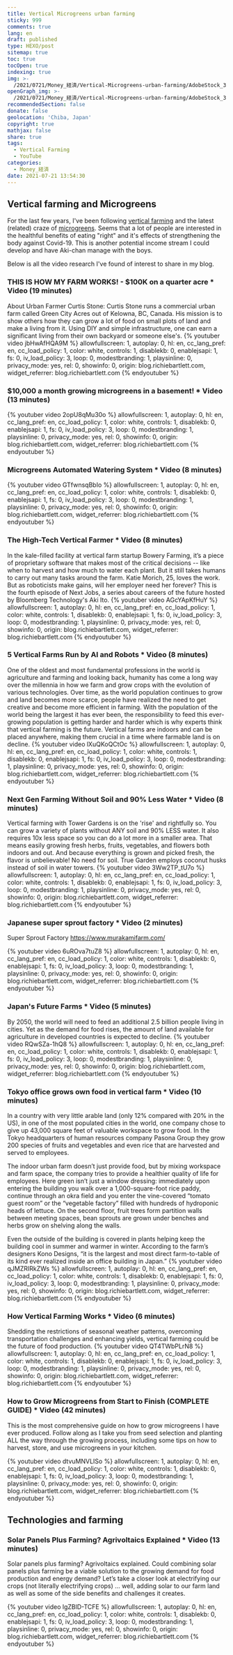 ```yaml
---
title: Vertical Microgreens urban farming
sticky: 999
comments: true
lang: en
draft: published
type: HEXO/post
sitemap: true
toc: true
tocOpen: true
indexing: true
img: >-
  /2021/0721/Money_経済/Vertical-Microgreens-urban-farming/AdobeStock_368052377.svg
openGraph_img: >-
  /2021/0721/Money_経済/Vertical-Microgreens-urban-farming/AdobeStock_368052377.png
recommendedSection: false
donate: false
geolocation: 'Chiba, Japan'
copyright: true
mathjax: false
share: true
tags:
  - Vertical Farming
  - YouTube
categories:
  - Money_経済
date: 2021-07-21 13:54:30
---
```

 
 ## Vertical farming and Microgreens
 For the last few years, I've been following [vertical farming](https://en.wikipedia.org/wiki/Vertical_farming) and the latest (related) craze of [microgreens](https://en.wikipedia.org/wiki/Microgreen). Seems that a lot of people are interested in the healthful benefits of eating "right" and it's effects of strengthening the body against Covid-19. This is another potential income stream I could develop and have Aki-chan manage with the boys.

 Below is all the video research I've found of interest to share in my blog.


 ### THIS IS HOW MY FARM WORKS! - $100K on a quarter acre * Video (19 minutes)
 About Urban Farmer Curtis Stone:
 Curtis Stone runs a commercial urban farm called Green City Acres out of Kelowna, BC, Canada. His mission is to show others how they can grow a lot of food on small plots of land and make a living from it. Using DIY and simple infrastructure, one can earn a significant living from their own backyard or someone else's.
{% youtuber video jbHwAfHQA9M %} 
  allowfullscreen: 1,
  autoplay: 0,
  hl: en,
  cc_lang_pref: en,
  cc_load_policy: 1,
  color: white,
  controls: 1,
  disablekb: 0,
  enablejsapi: 1,
  fs: 0,
  iv_load_policy: 3,
  loop: 0,
  modestbranding: 1,
  playsinline: 0,
  privacy_mode: yes,
  rel: 0,
  showinfo: 0,
  origin: blog.richiebartlett.com,
  widget_referrer: blog.richiebartlett.com
{% endyoutuber %}


 ### $10,000 a month growing microgreens in a basement! * Video (13 minutes)
{% youtuber video 2opU8qMu30o %} 
  allowfullscreen: 1,
  autoplay: 0,
  hl: en,
  cc_lang_pref: en,
  cc_load_policy: 1,
  color: white,
  controls: 1,
  disablekb: 0,
  enablejsapi: 1,
  fs: 0,
  iv_load_policy: 3,
  loop: 0,
  modestbranding: 1,
  playsinline: 0,
  privacy_mode: yes,
  rel: 0,
  showinfo: 0,
  origin: blog.richiebartlett.com,
  widget_referrer: blog.richiebartlett.com
{% endyoutuber %}


 ### Microgreens Automated Watering System * Video (8 minutes)
{% youtuber video GTfwnsqBbIo %} 
  allowfullscreen: 1,
  autoplay: 0,
  hl: en,
  cc_lang_pref: en,
  cc_load_policy: 1,
  color: white,
  controls: 1,
  disablekb: 0,
  enablejsapi: 1,
  fs: 0,
  iv_load_policy: 3,
  loop: 0,
  modestbranding: 1,
  playsinline: 0,
  privacy_mode: yes,
  rel: 0,
  showinfo: 0,
  origin: blog.richiebartlett.com,
  widget_referrer: blog.richiebartlett.com
{% endyoutuber %}



### The High-Tech Vertical Farmer * Video (8 minutes)
 In the kale-filled facility at vertical farm startup Bowery Farming, it’s a piece of proprietary software that makes most of the critical decisions -- like when to harvest and how much to water each plant. But it still takes humans to carry out many tasks around the farm. Katie Morich, 25, loves the work. But as roboticists make gains, will her employer need her forever? This is the fourth episode of Next Jobs, a series about careers of the future hosted by Bloomberg Technology's Aki Ito. 
{% youtuber video AGcYApKfHuY %} 
  allowfullscreen: 1,
  autoplay: 0,
  hl: en,
  cc_lang_pref: en,
  cc_load_policy: 1,
  color: white,
  controls: 1,
  disablekb: 0,
  enablejsapi: 1,
  fs: 0,
  iv_load_policy: 3,
  loop: 0,
  modestbranding: 1,
  playsinline: 0,
  privacy_mode: yes,
  rel: 0,
  showinfo: 0,
  origin: blog.richiebartlett.com,
  widget_referrer: blog.richiebartlett.com
{% endyoutuber %}




### 5 Vertical Farms Run by AI and Robots * Video (8 minutes)
 One of the oldest and most fundamental professions in the world is agriculture and farming and looking back, humanity has come a long way over the millennia in how we farm and grow crops with the evolution of various technologies. Over time, as the world population continues to grow and land becomes more scarce, people have realized the need to get creative and become more efficient in farming.
 With the population of the world being the largest it has ever been, the responsibility to feed this ever-growing population is getting harder and harder which is why experts think that vertical farming is the future.
 Vertical farms are indoors and can be placed anywhere, making them crucial in a time where farmable land is on decline. 
{% youtuber video lXuQKoQCtOc %} 
  allowfullscreen: 1,
  autoplay: 0,
  hl: en,
  cc_lang_pref: en,
  cc_load_policy: 1,
  color: white,
  controls: 1,
  disablekb: 0,
  enablejsapi: 1,
  fs: 0,
  iv_load_policy: 3,
  loop: 0,
  modestbranding: 1,
  playsinline: 0,
  privacy_mode: yes,
  rel: 0,
  showinfo: 0,
  origin: blog.richiebartlett.com,
  widget_referrer: blog.richiebartlett.com
{% endyoutuber %}





### Next Gen Farming Without Soil and 90% Less Water * Video (8 minutes)
 Vertical farming with Tower Gardens is on the 'rise' and rightfully so. You can grow a variety of plants without ANY soil and 90% LESS water. It also requires 10x less space so you can do a lot more in a smaller area. That means easily growing fresh herbs, fruits, vegetables, and flowers both indoors and out. And because everything is grown and picked fresh, the flavor is unbelievable! No need for soil. True Garden employs coconut husks instead of soil in water towers.
{% youtuber video 3Ww2TP_tU7o %} 
  allowfullscreen: 1,
  autoplay: 0,
  hl: en,
  cc_lang_pref: en,
  cc_load_policy: 1,
  color: white,
  controls: 1,
  disablekb: 0,
  enablejsapi: 1,
  fs: 0,
  iv_load_policy: 3,
  loop: 0,
  modestbranding: 1,
  playsinline: 0,
  privacy_mode: yes,
  rel: 0,
  showinfo: 0,
  origin: blog.richiebartlett.com,
  widget_referrer: blog.richiebartlett.com
{% endyoutuber %}





### Japanese super sprout factory  * Video (2 minutes)
 Super Sprout Factory
 https://www.murakamifarm.com/

{% youtuber video 6uROva7tuZ8 %} 
  allowfullscreen: 1,
  autoplay: 0,
  hl: en,
  cc_lang_pref: en,
  cc_load_policy: 1,
  color: white,
  controls: 1,
  disablekb: 0,
  enablejsapi: 1,
  fs: 0,
  iv_load_policy: 3,
  loop: 0,
  modestbranding: 1,
  playsinline: 0,
  privacy_mode: yes,
  rel: 0,
  showinfo: 0,
  origin: blog.richiebartlett.com,
  widget_referrer: blog.richiebartlett.com
{% endyoutuber %}





### Japan's Future Farms  * Video (5 minutes)
 By 2050, the world will need to feed an additional 2.5 billion people living in cities. Yet as the demand for food rises, the amount of land available for agriculture in developed countries is expected to decline.
{% youtuber video RQwSZa-1hQ8 %} 
  allowfullscreen: 1,
  autoplay: 0,
  hl: en,
  cc_lang_pref: en,
  cc_load_policy: 1,
  color: white,
  controls: 1,
  disablekb: 0,
  enablejsapi: 1,
  fs: 0,
  iv_load_policy: 3,
  loop: 0,
  modestbranding: 1,
  playsinline: 0,
  privacy_mode: yes,
  rel: 0,
  showinfo: 0,
  origin: blog.richiebartlett.com,
  widget_referrer: blog.richiebartlett.com
{% endyoutuber %}





### Tokyo office grows own food in vertical farm  * Video (10 minutes)
 In a country with very little arable land (only 12% compared with 20% in the US), in one of the most populated cities in the world, one company chose to give up 43,000 square feet of valuable workspace to grow food. In the Tokyo headquarters of human resources company Pasona Group they grow 200 species of fruits and vegetables and even rice that are harvested and served to employees.

 The indoor urban farm doesn’t just provide food, but by mixing workspace and farm space, the company tries to provide a healthier quality of life for employees. Here green isn’t just a window dressing: immediately upon entering the building you walk over a 1,000-square-foot rice paddy, continue through an okra field and you enter the vine-covered “tomato guest room” or the “vegetable factory” filled with hundreds of hydroponic heads of lettuce. On the second floor, fruit trees form partition walls between meeting spaces, bean sprouts are grown under benches and herbs grow on shelving along the walls.

 Even the outside of the building is covered in plants helping keep the building cool in summer and warmer in winter. According to the farm’s designers Kono Designs, “it is the largest and most direct farm-to-table of its kind ever realized inside an office building in Japan.” 
{% youtuber video qJMZRIRkZWs %} 
  allowfullscreen: 1,
  autoplay: 0,
  hl: en,
  cc_lang_pref: en,
  cc_load_policy: 1,
  color: white,
  controls: 1,
  disablekb: 0,
  enablejsapi: 1,
  fs: 0,
  iv_load_policy: 3,
  loop: 0,
  modestbranding: 1,
  playsinline: 0,
  privacy_mode: yes,
  rel: 0,
  showinfo: 0,
  origin: blog.richiebartlett.com,
  widget_referrer: blog.richiebartlett.com
{% endyoutuber %}






### How Vertical Farming Works  * Video (6 minutes)
Shedding the restrictions of seasonal weather patterns, overcoming transportation challenges and enhancing yields, vertical farming could be the future of food production. 
{% youtuber video QT4TWbPLrN8 %} 
  allowfullscreen: 1,
  autoplay: 0,
  hl: en,
  cc_lang_pref: en,
  cc_load_policy: 1,
  color: white,
  controls: 1,
  disablekb: 0,
  enablejsapi: 1,
  fs: 0,
  iv_load_policy: 3,
  loop: 0,
  modestbranding: 1,
  playsinline: 0,
  privacy_mode: yes,
  rel: 0,
  showinfo: 0,
  origin: blog.richiebartlett.com,
  widget_referrer: blog.richiebartlett.com
{% endyoutuber %}





### How to Grow Microgreens from Start to Finish (COMPLETE GUIDE)  * Video (42 minutes)
 This is the most comprehensive guide on how to grow microgreens I have ever produced. Follow along as I take you from seed selection and planting ALL the way through the growing process, including some tips on how to harvest, store, and use microgreens in your kitchen. 

{% youtuber video dtvuMNVLISo %} 
  allowfullscreen: 1,
  autoplay: 0,
  hl: en,
  cc_lang_pref: en,
  cc_load_policy: 1,
  color: white,
  controls: 1,
  disablekb: 0,
  enablejsapi: 1,
  fs: 0,
  iv_load_policy: 3,
  loop: 0,
  modestbranding: 1,
  playsinline: 0,
  privacy_mode: yes,
  rel: 0,
  showinfo: 0,
  origin: blog.richiebartlett.com,
  widget_referrer: blog.richiebartlett.com
{% endyoutuber %}



## Technologies and farming

### Solar Panels Plus Farming? Agrivoltaics Explained * Video (13 minutes)
 Solar panels plus farming? Agrivoltaics explained. Could combining solar panels plus farming be a viable solution to the growing demand for food production and energy demand? Let’s take a closer look at electrifying our crops (not literally electrifying crops) … well, adding solar to our farm land as well as some of the side benefits and challenges it creates.

{% youtuber video lgZBlD-TCFE %} 
  allowfullscreen: 1,
  autoplay: 0,
  hl: en,
  cc_lang_pref: en,
  cc_load_policy: 1,
  color: white,
  controls: 1,
  disablekb: 0,
  enablejsapi: 1,
  fs: 0,
  iv_load_policy: 3,
  loop: 0,
  modestbranding: 1,
  playsinline: 0,
  privacy_mode: yes,
  rel: 0,
  showinfo: 0,
  origin: blog.richiebartlett.com,
  widget_referrer: blog.richiebartlett.com
{% endyoutuber %}
